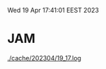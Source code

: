 Wed 19 Apr 17:41:01 EEST 2023
# JAM
<a href='./cache/202304/19_17.log'>./cache/202304/19_17.log</a>
